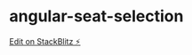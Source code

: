 # angular-seat-selection

[Edit on StackBlitz ⚡️](https://stackblitz.com/edit/angular-seat-selection)
